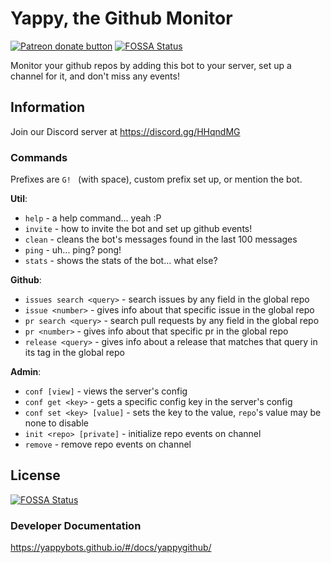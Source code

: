 # Yappy, the Github Monitor

<span class="badge-patreon"><a href="https://www.patreon.com/YappyBots" title="Donate to this project using Patreon"><img src="https://img.shields.io/badge/patreon-donate-yellow.svg" alt="Patreon donate button" /></a></span>
[![FOSSA Status](https://app.fossa.io/api/projects/git%2Bgithub.com%2FYappyBots%2FYappyGithub.svg?type=shield)](https://app.fossa.io/projects/git%2Bgithub.com%2FYappyBots%2FYappyGithub?ref=badge_shield)

Monitor your github repos by adding this bot to your server, set up a channel for it, and don't miss any events!

## Information

Join our Discord server at https://discord.gg/HHqndMG

### Commands

Prefixes are `G! ` (with space), custom prefix set up, or mention the bot.

__**Util**__:
  - `help` - a help command... yeah :P
  - `invite` - how to invite the bot and set up github events!
  - `clean` - cleans the bot's messages found in the last 100 messages
  - `ping` - uh... ping? pong!
  - `stats` - shows the stats of the bot... what else?

__**Github**__:
  - `issues search <query>` - search issues by any field in the global repo
  - `issue <number>` - gives info about that specific issue in the global repo
  - `pr search <query>` - search pull requests by any field in the global repo
  - `pr <number>` - gives info about that specific pr in the global repo
  - `release <query>` - gives info about a release that matches that query in its tag in the global repo

__**Admin**__:
  - `conf [view]` - views the server's config
  - `conf get <key>` - gets a specific config key in the server's config
  - `conf set <key> [value]` - sets the key to the value, `repo`'s value may be none to disable
  - `init <repo> [private]` - initialize repo events on channel
  - `remove` - remove repo events on channel

## License

[![FOSSA Status](https://app.fossa.io/api/projects/git%2Bgithub.com%2FYappyBots%2FYappyGithub.svg?type=large)](https://app.fossa.io/projects/git%2Bgithub.com%2FYappyBots%2FYappyGithub?ref=badge_large)

### Developer Documentation

https://yappybots.github.io/#/docs/yappygithub/